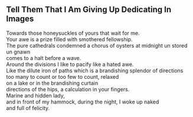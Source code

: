Tell Them That I Am Giving Up Dedicating In Images
--------------------------------------------------
Towards those honeysuckles of yours that wait for me.  
Your awe is a prize filled with smothered fellowship.  
The pure cathedrals condemned a chorus of oysters at midnight un stored  
un gnawn  
comes to a halt before a wave.  
Around the divisions I like to pacify like a hated awe.  
Like the dilute iron of paths which is a brandishing splendor of directions  
too many to count or too few to count, relaxed  
on a lake or in the brandishing curtain  
directions of the hips, a calculation in your fingers.  
Marine and hidden lady,  
and in front of my hammock, during the night, I woke up naked  
and full of felicity.  
